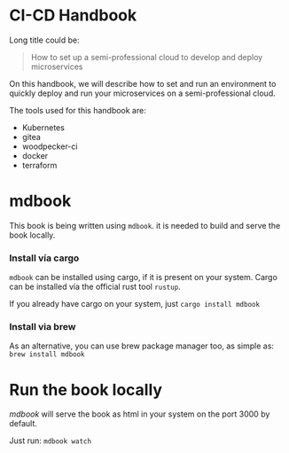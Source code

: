 # CI-CD Handbook

Long title could be:
> How to set up a semi-professional cloud to develop and deploy microservices

On this handbook, we will describe how to set and run an environment to quickly deploy and run your microservices on a semi-professional cloud.

The tools used for this handbook are:
 
- Kubernetes
- gitea
- woodpecker-ci
- docker
- terraform


# mdbook

This book is being written using `mdbook`.
it is needed to build and serve the book locally.

### Install vía cargo

`mdbook` can be installed using cargo, if it is present on your system. 
Cargo can be installed vía the official rust tool `rustup`.

If you already have cargo on your system, just 
`cargo install mdbook`

### Install via brew

As an alternative, you can use brew package manager too, as simple as:
`brew install mdbook`

# Run the book locally

*mdbook* will serve the book as html in your system on the port 3000 by default.

Just run: 
`mdbook watch`




